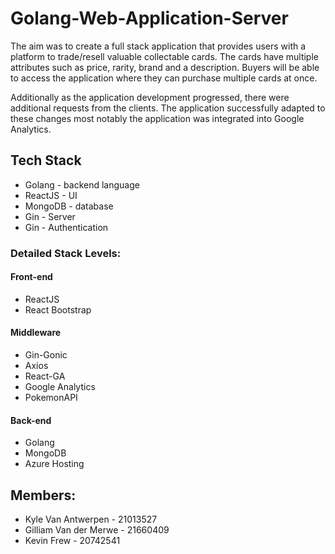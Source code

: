 # Golang-Web-Application-Server

The aim was to create a full stack application that provides users with a platform to trade/resell valuable collectable cards. 
The cards have multiple attributes such as price, rarity, brand and a description. 
Buyers will be able to access the application where they can purchase multiple cards at once. 

Additionally as the application development progressed, there were additional requests from the clients. The application successfully adapted to these changes most notably the application was integrated into Google Analytics. 


## Tech Stack
* Golang - backend language
* ReactJS - UI 
* MongoDB - database
* Gin - Server
* Gin - Authentication 

### Detailed Stack Levels:
#### Front-end
* ReactJS
* React Bootstrap
#### Middleware
* Gin-Gonic
* Axios
* React-GA
* Google Analytics
* PokemonAPI
#### Back-end
* Golang
* MongoDB
* Azure Hosting


## Members:
* Kyle Van Antwerpen - 21013527
* Gilliam Van der Merwe - 21660409
* Kevin Frew - 20742541
